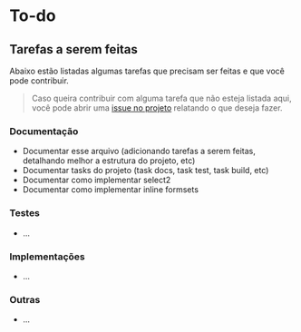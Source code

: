 # To-do

## Tarefas a serem feitas

Abaixo estão listadas algumas tarefas que precisam ser feitas e que você pode contribuir. 
> Caso queira contribuir com alguma tarefa que não esteja listada aqui, você pode abrir uma [issue no projeto](https://github.com/agtec//issues) relatando o que deseja fazer.

### Documentação

- Documentar esse arquivo (adicionando tarefas a serem feitas, detalhando melhor a estrutura do projeto, etc)
- Documentar tasks do projeto (task docs, task test, task build, etc)
- Documentar como implementar select2
- Documentar como implementar inline formsets

### Testes
- ...

### Implementações
- ...

### Outras
- ...